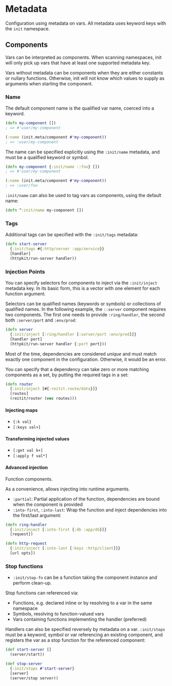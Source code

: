# Metadata

Configuration using metadata on vars.  All metadata uses keyword keys with
the `init` namespace.

## Components

Vars can be interpreted as components.  When scanning namespaces, init will
only pick up vars that have at least one supported metadata key.

Vars without metadata can be components when they are either constants or
nullary functions.  Otherwise, init will not know which values to supply as
arguments when starting the component.

### Name

The default component name is the qualified var name, coerced into a keyword.

```clojure
(defn my-component [])
; => #'user/my-component

(:name (init.meta/component #'my-component))
; => :user/my-component
```

The name can be specified explicitly using the `:init/name` metadata,
and must be a qualified keyword or symbol.

```clojure
(defn my-component {:init/name ::foo} [])
; => #'user/my-component

(:name (init.meta/component #'my-component))
; => :user/foo
```

`:init/name` can also be used to tag vars as components, using the default name:

```clojure
(defn ^:init/name my-component [])
```

### Tags

Additional tags can be specified with the `:init/tags` metadata:

```clojure
(defn start-server
  {:init/tags #{:http/server :app/service}}
  [handler]
  (httpkit/run-server handler))
```

### Injection Points

You can specify selectors for components to inject via the `:init/inject`
metadata key.  In its basic form, this is a vector with one element for each
function argument.

Selectors can be qualified names (keywords or symbols) or collections of
qualified names.  In the following example, the `::server` component requires
two components.  The first one needs to provide `:ring/handler`, the second
both `:server/port` and `:env/prod`:

```clojure
(defn server
  {:init/inject [:ring/handler [:server/port :env/prod]]}
  [handler port]
  (httpkit/run-server handler {:port port}))
```

Most of the time, dependencies are considered _unique_ and must match exactly
one component in the configuration.  Otherwise, it would be an error.

You can specify that a dependency can take zero or more matching components as
a set, by putting the required tags in a set:

```clojure
(defn router
  {:init/inject [#{:reitit.route/data}]}
  [routes]
  (reitit/router (vec routes)))
```

#### Injecting maps

* `{:k val}`
* `[:keys val+]`

#### Transforming injected values

* `[:get val k+]`
* `[:apply f val*]`

#### Advanced injection

Function components.

As a convenience, allows injecting into runtime arguments.

* `:partial`: Partial application of the function, dependencies are bound when
  the component is provided
* `:into-first`, `:into-last`: Wrap the function and inject dependencies into
  the first/last argument:

```clojure
(defn ring-handler
  {:init/inject [:into-first {:db :app/db}]}
  [request])

(defn http-request
  {:init/inject [:into-last [:keys :http/client]]}
  [url opts])
```

### Stop functions

* `:init/stop-fn` can be a function taking the component instance and perform
  clean-up.

Stop functions can referenced via:
* Functions, e.g. declared inline or by resolving to a var in the same namespace
* Symbols, resolving to function-valued vars
* Vars containing functions implementing the handler (preferred)

Handlers can also be specified reversely by metadata on a var.  `:init/stops`
must be a keyword, symbol or var referencing an existing component, and registers
the var as a stop function for the referenced component:

```clojure
(def start-server []
  (server/start))

(def stop-server
  {:init/stops #'start-server}
  [server]
  (server/stop server))
```

